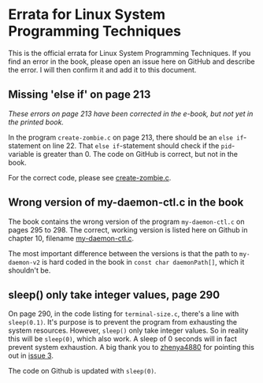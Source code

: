 # Errata for Linux System Programming Techniques
This is the official errata for Linux System Programming Techniques. If you
find an error in the book, please open an issue here on GitHub and describe the
error. I will then confirm it and add it to this document.

## Missing 'else if' on page 213
*These errors on page 213 have been corrected in the e-book, but not yet in the 
printed book.*

In the program `create-zombie.c` on page 213, there should be an `else
if`-statement on line 22. That `else if`-statement should check if the
`pid`-variable is greater than 0. The code on GitHub is correct, but not in the
book.

For the correct code, please see
[create-zombie.c](https://github.com/PacktPublishing/Linux-System-Programming-Techniques/blob/master/ch6/create-zombie.c).

## Wrong version of my-daemon-ctl.c in the book
The book contains the wrong version of the program `my-daemon-ctl.c` on pages
295 to 298. The correct, working version is listed here on Github in
chapter 10, filename
[my-daemon-ctl.c](https://github.com/PacktPublishing/Linux-System-Programming-Techniques/blob/master/ch10/my-daemon-ctl.c).

The most important difference between the versions is that the path to
`my-daemon-v2` is hard coded in the book in `const char daemonPath[]`, which it
shouldn't be.

## sleep() only take integer values, page 290
On page 290, in the code listing for `terminal-size.c`, there's a line with
`sleep(0.1)`. It's purpose is to prevent the program from exhausting the system 
resources. However, `sleep()` only take integer values. So in reality this
will be `sleep(0)`, which also work. A sleep of 0 seconds will in fact
prevent system exhaustion. A big thank you to [zhenya4880](https://github.com/zhenya4880)
for pointing this out in [issue 3](https://github.com/PacktPublishing/Linux-System-Programming-Techniques/issues/3).

The code on Github is updated with `sleep(0)`.
